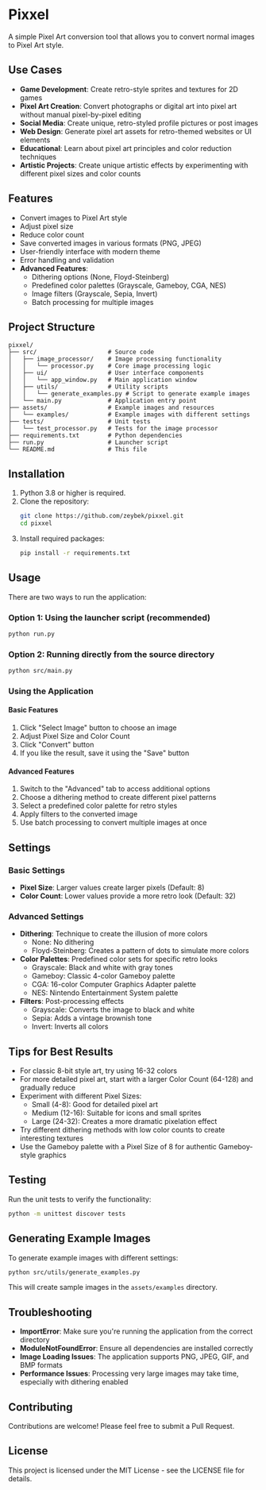 # Pixxel

A simple Pixel Art conversion tool that allows you to convert normal images to Pixel Art style.

## Use Cases

- **Game Development**: Create retro-style sprites and textures for 2D games
- **Pixel Art Creation**: Convert photographs or digital art into pixel art without manual pixel-by-pixel editing
- **Social Media**: Create unique, retro-styled profile pictures or post images
- **Web Design**: Generate pixel art assets for retro-themed websites or UI elements
- **Educational**: Learn about pixel art principles and color reduction techniques
- **Artistic Projects**: Create unique artistic effects by experimenting with different pixel sizes and color counts

## Features

- Convert images to Pixel Art style
- Adjust pixel size
- Reduce color count
- Save converted images in various formats (PNG, JPEG)
- User-friendly interface with modern theme
- Error handling and validation
- **Advanced Features**:
  - Dithering options (None, Floyd-Steinberg)
  - Predefined color palettes (Grayscale, Gameboy, CGA, NES)
  - Image filters (Grayscale, Sepia, Invert)
  - Batch processing for multiple images

## Project Structure

```
pixxel/
├── src/                    # Source code
│   ├── image_processor/    # Image processing functionality
│   │   └── processor.py    # Core image processing logic
│   ├── ui/                 # User interface components
│   │   └── app_window.py   # Main application window
│   ├── utils/              # Utility scripts
│   │   └── generate_examples.py # Script to generate example images
│   └── main.py             # Application entry point
├── assets/                 # Example images and resources
│   └── examples/           # Example images with different settings
├── tests/                  # Unit tests
│   └── test_processor.py   # Tests for the image processor
├── requirements.txt        # Python dependencies
├── run.py                  # Launcher script
└── README.md               # This file
```

## Installation

1. Python 3.8 or higher is required.
2. Clone the repository:
   ```bash
   git clone https://github.com/zeybek/pixxel.git
   cd pixxel
   ```
3. Install required packages:
   ```bash
   pip install -r requirements.txt
   ```

## Usage

There are two ways to run the application:

### Option 1: Using the launcher script (recommended)

```bash
python run.py
```

### Option 2: Running directly from the source directory

```bash
python src/main.py
```

### Using the Application

#### Basic Features

1. Click "Select Image" button to choose an image
2. Adjust Pixel Size and Color Count
3. Click "Convert" button
4. If you like the result, save it using the "Save" button

#### Advanced Features

1. Switch to the "Advanced" tab to access additional options
2. Choose a dithering method to create different pixel patterns
3. Select a predefined color palette for retro styles
4. Apply filters to the converted image
5. Use batch processing to convert multiple images at once

## Settings

### Basic Settings

- **Pixel Size**: Larger values create larger pixels (Default: 8)
- **Color Count**: Lower values provide a more retro look (Default: 32)

### Advanced Settings

- **Dithering**: Technique to create the illusion of more colors
  - None: No dithering
  - Floyd-Steinberg: Creates a pattern of dots to simulate more colors
- **Color Palettes**: Predefined color sets for specific retro looks
  - Grayscale: Black and white with gray tones
  - Gameboy: Classic 4-color Gameboy palette
  - CGA: 16-color Computer Graphics Adapter palette
  - NES: Nintendo Entertainment System palette
- **Filters**: Post-processing effects
  - Grayscale: Converts the image to black and white
  - Sepia: Adds a vintage brownish tone
  - Invert: Inverts all colors

## Tips for Best Results

- For classic 8-bit style art, try using 16-32 colors
- For more detailed pixel art, start with a larger Color Count (64-128) and gradually reduce
- Experiment with different Pixel Sizes:
  - Small (4-8): Good for detailed pixel art
  - Medium (12-16): Suitable for icons and small sprites
  - Large (24-32): Creates a more dramatic pixelation effect
- Try different dithering methods with low color counts to create interesting textures
- Use the Gameboy palette with a Pixel Size of 8 for authentic Gameboy-style graphics

## Testing

Run the unit tests to verify the functionality:

```bash
python -m unittest discover tests
```

## Generating Example Images

To generate example images with different settings:

```bash
python src/utils/generate_examples.py
```

This will create sample images in the `assets/examples` directory.

## Troubleshooting

- **ImportError**: Make sure you're running the application from the correct directory
- **ModuleNotFoundError**: Ensure all dependencies are installed correctly
- **Image Loading Issues**: The application supports PNG, JPEG, GIF, and BMP formats
- **Performance Issues**: Processing very large images may take time, especially with dithering enabled

## Contributing

Contributions are welcome! Please feel free to submit a Pull Request.

## License

This project is licensed under the MIT License - see the LICENSE file for details.
